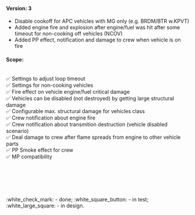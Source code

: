 #### Version: 3

- Disable cookoff for APC vehicles with MG only (e.g. BRDM/BTR w.KPVT)
- Added engine fire and explosion after engine/fuel was hit after some timeout for non-cooking off vehicles (NCOV)
- Added PP effect, notification and damage to crew when vehicle is on fire

#### Scope:
<br/>:white_check_mark: Settings to adjust loop timeout
<br/>:white_check_mark: Settings for non-cooking vehicles
<br/>:white_check_mark: Fire effect on vehicle engine/fuel critical damage
<br/>:white_check_mark: Vehicles can be disabled (not destroyed) by getting large structural damage
<br/>:white_check_mark: Configurable max. structural damage for vehicles class
<br/>:white_check_mark: Crew notification about engine fire
<br/>:white_check_mark: Crew notification about transmition destruction (vehicle disabled scenario)
<br/>:white_check_mark: Deal damage to crew after flame spreads from engine to other vehicle parts
<br/>:white_check_mark: PP Smoke effect for crew
<br/>:white_check_mark: MP compatibility

<br />
<br />
<br />
<br />
<br />:white_check_mark: - done; :white_square_button: - in test; :white_large_square: - in design.
